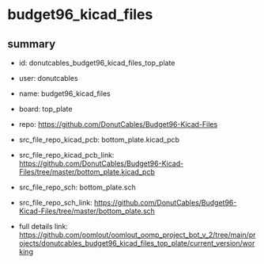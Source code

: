 # budget96_kicad_files
 
## summary 
* id: donutcables_budget96_kicad_files_top_plate
* user: donutcables
* name: budget96_kicad_files
* board: top_plate
* repo: https://github.com/DonutCables/Budget96-Kicad-Files
* src_file_repo_kicad_pcb: bottom_plate.kicad_pcb
* src_file_repo_kicad_pcb_link: https://github.com/DonutCables/Budget96-Kicad-Files/tree/master/bottom_plate.kicad_pcb


* src_file_repo_sch: bottom_plate.sch
* src_file_repo_sch_link: https://github.com/DonutCables/Budget96-Kicad-Files/tree/master/bottom_plate.sch
* full details link: https://github.com/oomlout/oomlout_oomp_project_bot_v_2/tree/main/projects/donutcables_budget96_kicad_files_top_plate/current_version/working  






